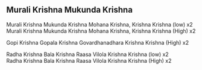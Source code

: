 ## Murali Krishna Mukunda Krishna


Murali Krishna Mukunda Krishna Mohana Krishna, Krishna Krishna (low) x2  
Murali Krishna Mukunda Krishna Mohana Krishna, Krishna Krishna (High) x2

Gopi Krishna Gopala Krishna Govardhanadhara Krishna Krishna (High) x2

Radha Krishna Bala Krishna Raasa Vilola Krishna Krishna (low) x2  
Radha Krishna Bala Krishna Raasa Vilola Krishna Krishna (High) x2

